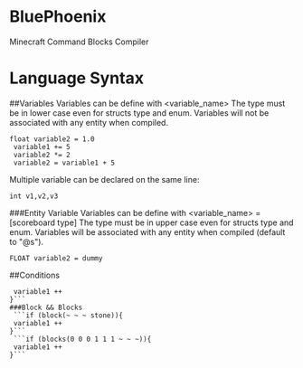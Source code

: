 # BluePhoenix
 Minecraft Command Blocks Compiler
# Language Syntax
##Variables
 Variables can be define with <type> <variable_name>
 The type must be in lower case even for structs type and enum.
 Variables will not be associated with any entity when compiled.
```int variable1
float variable2 = 1.0
 variable1 += 5
 variable2 *= 2
 variable2 = variable1 + 5
 ```
 Multiple variable can be declared on the same line:
 ```
 int v1,v2,v3
 ```
###Entity Variable
 Variables can be define with <TYPE> <variable_name> = [scoreboard type]
 The type must be in upper case even for structs type and enum.
 Variables will be associated with any entity when compiled (default to "@s").
 ```INT variable1
 FLOAT variable2 = dummy
 ```
##Conditions
 ```if (variable1 && variable2 == 0){
  variable1 ++
 }```
 ###Block && Blocks
  ```if (block(~ ~ ~ stone)){
  variable1 ++
 }```
  ```if (blocks(0 0 0 1 1 1 ~ ~ ~)){
  variable1 ++
 }```
